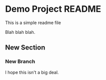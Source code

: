# Demo Project README

This is a simple readme file

Blah blah blah.

## New Section

### New Branch

I hope this isn't a big deal.
